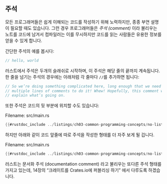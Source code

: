 ## 주석

모든 프로그래머들은 쉽게 이해되는 코드를 작성하기 위해 노력하지만,
종종 부연 설명이 필요할 때도 있습니다. 그런 경우 프로그래머들은 *주석 (comment)*
이라 불리우는 노트를 코드에 남겨서 컴파일러는 이를 무시하지만
코드를 읽는 사람들은 유용한 정보를 얻을 수 있게 합니다.

간단한 주석의 예를 봅시다:

```rust
// hello, world
```

러스트에서 주석은 두개의 슬래쉬로 시작하며,
이 주석은 해당 줄의 끝까지 계속됩니다. 한 줄을 넘기는
주석의 경우에는 아래처럼 각 줄마다 `//`를 추가하면 됩니다:

```rust
// So we’re doing something complicated here, long enough that we need
// multiple lines of comments to do it! Whew! Hopefully, this comment will
// explain what’s going on.
```

또한 주석은 코드의 뒷 부분에 위치할 수도 있습니다:

<span class="filename">Filename: src/main.rs</span>

```rust
{{#rustdoc_include ../listings/ch03-common-programming-concepts/no-listing-24-comments-end-of-line/src/main.rs}}
```

하지만 아래와 같이 코드 앞줄에 따로 주석을 작성한 형태를
더 자주 보게 될 겁니다.

<span class="filename">Filename: src/main.rs</span>

```rust
{{#rustdoc_include ../listings/ch03-common-programming-concepts/no-listing-25-comments-above-line/src/main.rs}}
```

러스트는 문서화 주석 (documentation comment) 라고 불리우는 또다른 주석 형태를
가지고 있는데, 14장의 “크레이트를 Crates.io에 퍼블리싱 하기” 에서 다루도록 하겠습니다.
